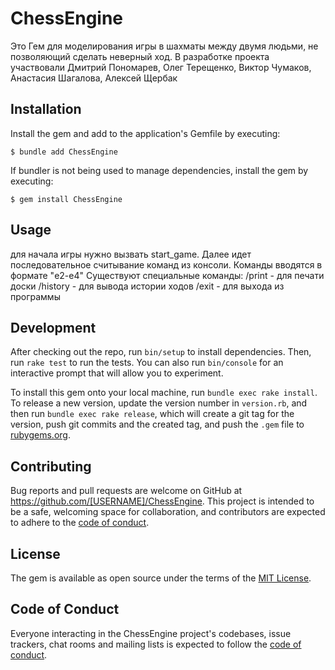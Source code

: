 # ChessEngine

Это Гем для моделирования игры в шахматы между двумя людьми, не позволяющий сделать неверный ход.
В разработке проекта участвовали Дмитрий Пономарев, Олег Терещенко, Виктор Чумаков, Анастасия Шагалова, Алексей Щербак

## Installation

Install the gem and add to the application's Gemfile by executing:

    $ bundle add ChessEngine

If bundler is not being used to manage dependencies, install the gem by executing:

    $ gem install ChessEngine

## Usage

для начала игры нужно вызвать start_game. 
Далее идет последовательное считывание команд из консоли. Команды вводятся в формате "e2-e4"
Существуют специальные команды:
/print - для печати доски
/history - для вывода истории ходов
/exit - для выхода из программы

## Development

After checking out the repo, run `bin/setup` to install dependencies. Then, run `rake test` to run the tests. You can also run `bin/console` for an interactive prompt that will allow you to experiment.

To install this gem onto your local machine, run `bundle exec rake install`. To release a new version, update the version number in `version.rb`, and then run `bundle exec rake release`, which will create a git tag for the version, push git commits and the created tag, and push the `.gem` file to [rubygems.org](https://rubygems.org).

## Contributing

Bug reports and pull requests are welcome on GitHub at https://github.com/[USERNAME]/ChessEngine. This project is intended to be a safe, welcoming space for collaboration, and contributors are expected to adhere to the [code of conduct](https://github.com/[USERNAME]/ChessEngine/blob/master/CODE_OF_CONDUCT.md).

## License

The gem is available as open source under the terms of the [MIT License](https://opensource.org/licenses/MIT).

## Code of Conduct

Everyone interacting in the ChessEngine project's codebases, issue trackers, chat rooms and mailing lists is expected to follow the [code of conduct](https://github.com/[USERNAME]/ChessEngine/blob/master/CODE_OF_CONDUCT.md).

